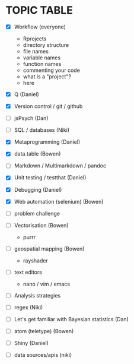 # TOPIC TABLE
- [x] Workflow (everyone)
  - Rprojects
  - directory structure
  - file names
  - variable names
  - function names
  - commenting your code
  - what is a "project"?
  - here

- [x] Q (Daniel)
- [x] Version control / git / github
- [ ] jsPsych (Dan)
- [ ] SQL / databases (Niki)
- [x] Metaprogramming (Daniel)
- [x] data.table (Bowen)
- [ ] Markdown / Multimarkdown / pandoc
- [x] Unit testing / testthat (Daniel)
- [x] Debugging (Daniel)
- [x] Web automation (selenium) (Bowen)
- [ ] problem challenge
- [ ] Vectorisation (Bowen)
  - purrr
- [ ] geospatial mapping (Bowen)
  - rayshader  
- [ ] text editors
  - nano / vim / emacs
- [ ] Analysis strategies
- [ ] regex (Niki)
- [ ] Let's get familiar with Bayesian statistics (Dan)
- [ ] atom (teletype) (Bowen)
- [ ] Shiny (Daniel)
- [ ] data sources/apis (niki)
